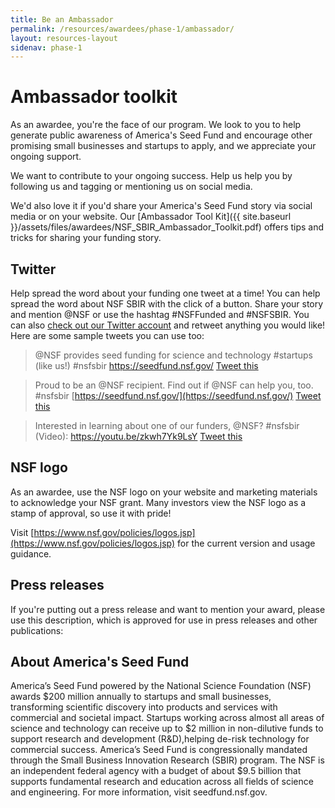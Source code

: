 ```yaml
---
title: Be an Ambassador
permalink: /resources/awardees/phase-1/ambassador/
layout: resources-layout
sidenav: phase-1
---
```


# Ambassador toolkit

As an awardee, you're the face of our program. We look to you to help generate public awareness of America's Seed Fund and encourage other promising small businesses and startups to apply, and we appreciate your ongoing support.

We want to contribute to your ongoing success. Help us help you by following us and tagging or mentioning us on social media.

We'd also love it if you'd share your America's Seed Fund story via social media or on your website. Our [Ambassador Tool Kit]({{ site.baseurl }}/assets/files/awardees/NSF_SBIR_Ambassador_Toolkit.pdf) offers tips and tricks for sharing your funding story.

## Twitter

Help spread the word about your funding one tweet at a time! You can help spread the word about NSF SBIR with the click of a button. Share your story and mention @NSF or use the hashtag #NSFFunded and #NSFSBIR. You can also [check out our Twitter account](https://twitter.com/NSF) and retweet anything you would like! Here are some sample tweets you can use too:  

> @NSF provides seed funding for science and technology #startups (like us!) #nsfsbir https://seedfund.nsf.gov/
[Tweet this](https://ctt.ec/ce891)

> Proud to be an @NSF recipient. Find out if @NSF can help you, too. #nsfsbir [https://seedfund.nsf.gov/](https://seedfund.nsf.gov/) 
[Tweet this](https://ctt.ec/f6qDd)

> Interested in learning about one of our funders, @NSF? #nsfsbir (Video): https://youtu.be/zkwh7Yk9LsY
[Tweet this](https://ctt.ec/1j_53)

## NSF logo

As an awardee, use the NSF logo on your website and marketing materials to acknowledge your NSF grant. Many investors view the NSF logo as a stamp of approval, so use it with pride!

Visit [https://www.nsf.gov/policies/logos.jsp](https://www.nsf.gov/policies/logos.jsp) for the current version and usage guidance.

## Press releases
If you're putting out a press release and want to mention your award, please use this description, which is approved for use in press releases and other publications:

## About America's Seed Fund
America’s Seed Fund powered by the National Science Foundation (NSF) awards $200 million annually to startups and small businesses, transforming scientific discovery into products and services with commercial and societal impact. Startups working across almost all areas of science and technology can receive up to $2 million in non-dilutive funds to support research and development (R&D),helping de-risk technology for commercial success. America’s Seed Fund is congressionally mandated through the Small Business Innovation Research (SBIR) program. The NSF is an independent federal agency with a budget of about $9.5 billion that supports fundamental research and education across all fields of science and engineering. For more information, visit seedfund.nsf.gov.
